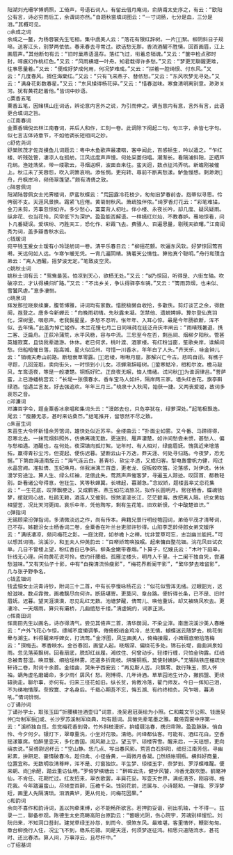 <!-- { "loadSidebar": true } -->
    阳湖刘光珊学博炳照，工倚声，号语石词人。有留云借月庵词，俞荫甫太史序之，有云：“欧阳公有言，诗必穷而后工，余谓词亦然。”自题秋窗填词图云：“一寸词肠，七分是血，三分是泪。”其概可见。
    ○余成之词
    余成之一鳌，为杨蓉裳先生宅相。集中虞美人云：“落花有限红辞树。一片絮。柳阴斜日子规啼。送客江头，别梦两依依。春来春去寻常过。欲话愁无那。香消酒醒不胜情。回首画眉，江上画眉声。”其他断句有云：“旧时巢燕语温存。落红飞过，衔着总销魂。”又云：“箧中检点那时封，啼痕幻作桃红色。”又云：“风雨横塘一叶舟。知君载得许多愁。”又云：“梦更无聊醒更难，往事思量着。”又云：“便成好梦成何用，何况梦难成。”又云：“拼着一腔绮恨、付东风。”又云：“几度春风。搁住海棠红。”又云：“只有飞来燕子、替侬愁。”又云：“东风吹梦无寻处。”又云：“满身花影数春星。”又云：“东风揉得杨花碎。”又云：“惜春滋味。寒食清明离别意。渺渺关河。犹有黄花赶着他。”皆词中妙语。
    ○粟香五笔
    粟香五笔，因赌棋山庄词话，辨论意内言外之说，为引而伸之。谓当意内有意，言外有言，此语更合填词之旨。
    ○江南春词
    金粟香辑倪云林江南春词，并后人和作，汇刻一卷。此调除下阕起二句，句三字，余皆七字句。似七言古体诗章节，不如他调长短相间之妙。
    ○舒佐尧词
    舒棠陔茂才佐尧摸鱼儿词题云：粤中木鱼歌声最凄咽，客中闻此，百感顿生，吟以遣之。“乍红楼、听残弦管，凄凉人在孤舫，江风远度声声慢。何处采菱归唱。潮渐长。看隔浦斜阳，正晒芦花纲。渔娃荡桨。带一缕歌云，寻烟送暝，波面自来往。蛮天迥，数点征鸿弄吭。新蟾刚被催上。秋江未了芙蓉怨，吹入洞箫哀响。添怅惘。更宛转、尊前不断离愁漾。鲈鱼慢想。剩渺渺舟，丹枫岸冷，频倚翠篷望。”颇有清倩之致。
    ○陆蓉佩词
    阳湖陆蓉佩女士光霁楼词，萨蛮秋蝶云：“荒园露冷花枝少。匆匆旧梦春前杳。抱蒂似寻思。伶俜弱不支。天涯风景换。霜紧飞应倦。黄菊耐秋风。萧疏独伴侬。”绮罗香灯花云：“彩笔难描，金刀未剪，芳事忽惊如许。多少愁心，寞寞背人初吐。伴小楼、永夜长吟，却几度、疑风疑雨。纵非花、也当花怜，风帘低下为深护。盈盈能否解语。一样嫣红烂灿，不教春妒。蓦地惊看，问卜几番疑误。爱缤纷、巧胜天工，恐化作、彩霞飞去。费骚人、百遍思量，剔残天欲曙。”江南闺秀为词，盖多瓣香秋水云。
    ○钱瑗词
    宛平钱玉爰女士瑗有小玲珑舫词一卷。清平乐春日云：“柳摇花颤。吹遍东风软。好梦惊回莺百啭。天远何如人远。乍寒乍暖无凭。一宵几遍阴晴。猜着天公情性。算他真个聪明。”舟行和璞含弟云：“离人酒醒。摇梦波无定。”笔致皮空灵。
    ○姚秋士词
    姚秋士词有云：“鸳鸯最苦。怕凉到天心，欲栖无处。”又云：“Ы乃惊回，听得是、六街车轴。吹破凉云，才认得横归圹路。”又云：“不出乡关，争认得驿亭车骑。”又云：“箐雨茆烟，也未似、雪饕风虐。”意多凄恻。
    ○晓泉词
    辉发那拉晓泉续廉，腹笥博雅，诗词均有家数。惜脱稿懒自收拾，多散佚。剪灯谈艺之余，得数阕，亟登之。唐多令新蝉云：“向晚雨初晴。先秋露未凝。怎禁他、遗蜕娉婷。算尔登仙真羽化，深树里、咽悲声。老我鬓星星。多愁不忍听。怅年年、入耳心惊。最是今年肠欲断，浑不似、去年情。”此盖为悼亡姬作。木兰花慢七月二日同味莼在廷泛舟庆丰闸云：“雨晴残暑退，携二客、泛扁舟。正荻冷蒲荒，水平风稳，容与中流。三忠至今在否，剩丛祠、烟柳夕阳秋。管甚英雄寂寞，且饶我辈遨游。休休。老已何求。桃叶渡、酒家楼。有红粉当窗，笙歌夹岸，谁解间愁。归船暗催日落，指高城、星火似瓜州。可惜一川香水，年年白了人头。”齐天乐，咏金钟儿云：“销魂天寿山前路。断垣衰草零露。岩棱，啾啾月窟，那解兴亡今古。悲鸣自诩。有樵子寻踪，几回笼取。卖向街头，一时惊到小儿女。凉蝉渐辞暗树。蛩寒蛄冷，相和尔汝。檐马敲风，车鸾语夜，等是一般凄楚。铜瓶好贮。正良夜无眠，恼人情绪。试问秋，为谁调律吕。”菩萨蛮，上巳游蟠桃宫云：“长堤一张偎春水。香车宝马人如纤。隔岸两三家。墙头红杏花。旗亭斟绿酒。恰遇兰言友。好去强追欢。年年三月三。”晓泉十入秋闱，始获一捷。又两丧爱姬，故词多哀怨之音。
    ○邓濂词
    邓濂百字令，题金粟香冰泉唱和集词头云：“漫郎去也，只危亭犹在，绿萝深处。”起笔极飘逸。尾云：“瘦藤无恙，甚时来访桑苎。”结笔推开，留悠然不尽之致。
    ○朱苗生词
    朱苗生大令怀新惜余芳馆词，雄快处似近苏辛。金缕曲云：“扑面尘如雾。又今番、马蹄得得，忍寒北去。一抹荒烟斜照外，仿佛离魂无数。更送到、雁声凄楚。如许间愁尝未惯，甚愁人、偏与愁相遇。酒醒也，在何处。夜深镇向孤灯絮。记年时、有人相对，绿窗眉妩。愧我近来增落拓，赢得青衫尘污。但提起、便伤迟暮。望断云山千万迭，莽天涯、何处寻归路。今夜梦，恐无据。”下第由海道南旋云：“海气连云白。甚青衫、软尘ネ透，又成归客。掣电轰雷帆力健，闯过水晶宫阙。准拟倩、玉妃唤月。伴我淋漓三百盏，更老龙、促板蛟吹笛。沦落感，对伊说。休休漫学穷途泣。算人生、绿么红袖，足偿此失。莺燕声声催客梦，寻遍玉人踪迹。叹回首、都教轻别。卧看诸公夸得意，但狂生、笑等秋蝉翼。长啸起，暮潮急。”念奴娇，题楼芸皋丈恋花集云：“一生花底，叹萍飘梗泛，又成羁客。燕玉如花消旅况，拟作长圆明月。鸳径栖香，蝶魂锁梦，绾就同心结。杜鹃无赖，酒连人又催别。恨煞滚滚长江，茫茫碧海，故把离人隔。织女黄姑相望苦，况比天河更阔。哀乐中年，凭他陶写，剩有生花笔。旧欢新恨，个中酸楚谁识。”
    ○弹指词
    无锡顾梁汾弹指词，多清微淡远之作，尚有传本。典籍兄景行明经匏园词，弟倚平茂才清琴词，已不存。姊碧汾女士栖香词二卷，金粟香在叶兰台吏部许钞得。山阳李芝龄侍郎女弟文媛序云：“满纸凄凉，频问梅花之影。一庭沈寂，如参檐卜之禅。忧非萱草可忘，志岂幽兰能托。”可以想其词境。浣溪沙，和王夫人仲英韵云：“百啭娇莺唤独眠。起来慵自整花钿。浣花风日试衣单。几日不曾楼上望，粉红香白已争妍。柳条金嫩带春烟。”卜算子，忆嫂氏云：“木叶下庭皋，针线无心理。闲向黄花说可怜，依约纤腰细。孤雁泣楼头，明月人千里。十二阑干独自凭，尝遍愁滋味。”又有天仙子十影，中有“自掬清流怜瘦影”，“梅花界断阑干影”，“繁华梦去难留影”，几与张子野争名。
    ○钱孟钿词
    钱孟钿女士浣青诗钞，附词三十二首，中有长亭慢咏杨花云：“似花似雪浑无绪。过眼韶光，这般滋味。数点霏微，画檐飘尽向何许。断肠堪寄。更莫问、章台路。便折得长条，已不是、旧时眉妩。迟暮。望天涯漠漠，忍见乱红无数。池塘梦醒，倩莺儿、唤他重诉。却又被晓风吹去。更凄冷、一天烟雨。算只有灞桥，几曲绾愁千缕。”清虚婉约，词家正派。
    ○恽南田词
    恽南田先生以画名，诗亦得清气。尝见其倚声二首，清华朗润，不染尘滓。南唐浣溪沙美人春睡云：“户外飞花心乍惊。缥缃不度懒调筝。倦倚鲛绡金鸡冷，总无情。蝴蝶迷云随梦去，桃花倒晕与潮生。料得醒来呼婢女，打流莺。”金浮图，凤生画美人，倚梅接履，小婢扇底俯拾落梅云：“探梅去。寒香映水。金谷春回，画堂人起。晓烟深、偏绕花多处。锦石长堤，曲曲涧泉如雨。忽见落英飘树。回看扇底，脱却红丝履。湘纹住、何曾动步。轻缕行缠，只怕金钩露。红绡总被青苔湿。唤双鬟、细拾瑶林雾。还道多折南枝。烘暖铜瓶，莫使封姨妒。”无锡陆铁庄楣疏快轩诗二卷，附词十余首。金缕曲，哭朱子西安云：“再见斯人否。只飘零、数行珠玉，照人怀袖。蜗角虚名磨蝎命，多少雨亻孱风亻愁。刚博得、几年诗酒。草草园池生计办，撇鸥盟、更续辕驹走。聊尔事，亦何有。归来三径花如旧。纵长贫，肯教冷落，翟门师友。今日一挥知己泪，不为绨袍情厚。奈寂寞、才名身后。千载心期吾不忘，悔五湖、有约终相负。风乍咽，暮涛吼。”情词悱恻。
    ○丁诵孙词
    丁诵孙学士，取张玉田“折腰横挂酒壶归”词意，浼吴君冠英绘为小照。仁和戴文节公熙、钱唐吴仲匀制军振或、长沙罗苏溪制军绕典，均有题词。具徵先辈笔墨之雅。戴倚霓裳中序第一云：“溪桥独自觅。忽觉梅花香到骨。竹外斜枝漫折。拚蜡屐沽春，携归帘隙。盈盈脉脉。悄自怜、今夕何夕。银灯下，翠尊重洗，小坐对花吸。清绝。问绛都仙客。可能有、酒红花白。空香摇漾簟席。怕醉里壶天，多化香国。阆风颠上立。望玉宇、琼楼霁雪。醒来后，一天瑶想，更向缟衣说。”吴倚尉迟杯云：“空山静。恁几点、写出春风影。荒苔白石斜阳，细觅江南芳信。寻幽彩素，拚趼足、豪情破春冷。趁归禽、小径昏黄，一肩微月香凝。然纸帐铜瓶。横斜好商量，位置宜称。无数明妆清尊畔，浑不是、灯窗独饮。平生梦、琼楼玉宇，奈梦到、罗浮蝶难醒。便来朝、尚余酲，踏云重访仙境。”罗倚梦横塘云：“醉眸云洗，健步风饕，冷香无数吹堕。鹤氅神仙，不肯任、花期忙过。红友招来，翠衣歌罢，半肩花妥。写壶天世界，满纸清芬，刚容得、梅花我。今年踏遍蛮山，尽倾壶百醉，压檐千朵。饯别花前，还属与、小诗题和。一弹指、罗浮梦短，画里人先隔清琐。泪洒黄垆，更从何处，问梅花因果。”
    ○和韵词
    余向不喜作和韵诗词，盖以拘牵束缚，必不能畅所欲言。若押韵妥谐，别出机轴，十不得一。兹录一二，聊备参观。陈德生太史亮畴高阳台原韵云：“瞥眼光阴，伤心院宇，芳魂别样惺忪。刘阮归来，不知洞口苔封。建党草绿王孙怨，到而今、恨煞东风。最难堪，客里情怀，鞭影匆匆。章台柳挽行人住，况尘飞不到，稳系花骢。同是天涯，何须梦逐征鸿。相思只道随流水，甚花时、还比春浓。算人间，万事浮云，且尽杯中。”
    ○丁绍基词
